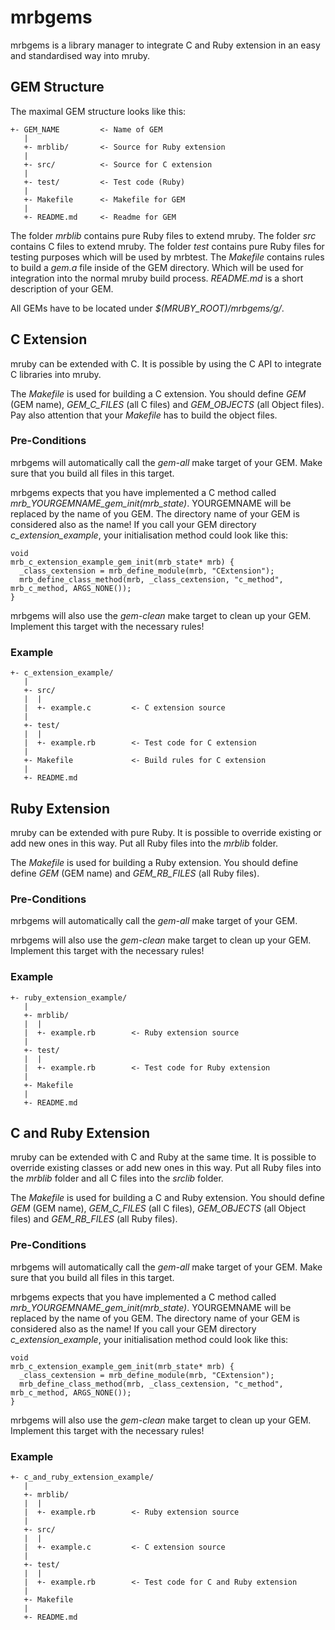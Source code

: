 # mrbgems

mrbgems is a library manager to integrate C and Ruby extension in an easy and
standardised way into mruby.

## GEM Structure

The maximal GEM structure looks like this:

```
+- GEM_NAME         <- Name of GEM
   |
   +- mrblib/       <- Source for Ruby extension
   |
   +- src/          <- Source for C extension
   |
   +- test/         <- Test code (Ruby)
   |
   +- Makefile      <- Makefile for GEM
   |
   +- README.md     <- Readme for GEM
```

The folder *mrblib* contains pure Ruby files to extend mruby. The folder *src*
contains C files to extend mruby. The folder *test* contains pure Ruby files
for testing purposes which will be used by mrbtest. The *Makefile* contains
rules to build a *gem.a* file inside of the GEM directory. Which will be used
for integration into the normal mruby build process. *README.md* is a short 
description of your GEM.

All GEMs have to be located under *$(MRUBY_ROOT)/mrbgems/g/*.

## C Extension

mruby can be extended with C. It is possible by using the C API to
integrate C libraries into mruby.

The *Makefile* is used for building a C extension. You should
define *GEM* (GEM name), *GEM_C_FILES* (all C files) and
*GEM_OBJECTS* (all Object files). Pay also attention that your
*Makefile* has to build the object files.

### Pre-Conditions

mrbgems will automatically call the *gem-all* make target of your GEM. Make
sure that you build all files in this target.

mrbgems expects that you have implemented a C method called
*mrb_YOURGEMNAME_gem_init(mrb_state)*. YOURGEMNAME will be replaced
by the name of you GEM. The directory name of your GEM is considered also
as the name! If you call your GEM directory *c_extension_example*, your
initialisation method could look like this:

```
void
mrb_c_extension_example_gem_init(mrb_state* mrb) {
  _class_cextension = mrb_define_module(mrb, "CExtension");
  mrb_define_class_method(mrb, _class_cextension, "c_method", mrb_c_method, ARGS_NONE());
}
```

mrbgems will also use the *gem-clean* make target to clean up your GEM. Implement
this target with the necessary rules!

### Example

```
+- c_extension_example/
   |
   +- src/
   |  |
   |  +- example.c         <- C extension source
   |
   +- test/
   |  |
   |  +- example.rb        <- Test code for C extension
   |
   +- Makefile             <- Build rules for C extension
   |
   +- README.md
```

## Ruby Extension

mruby can be extended with pure Ruby. It is possible to override existing
or add new ones in this way. Put all Ruby files into the *mrblib* folder.

The *Makefile* is used for building a Ruby extension. You should  define
define *GEM* (GEM name) and *GEM_RB_FILES* (all Ruby files).

### Pre-Conditions

mrbgems will automatically call the *gem-all* make target of your GEM.

mrbgems will also use the *gem-clean* make target to clean up your GEM. Implement
this target with the necessary rules!

### Example

```
+- ruby_extension_example/
   |
   +- mrblib/
   |  |
   |  +- example.rb        <- Ruby extension source
   |
   +- test/
   |  |
   |  +- example.rb        <- Test code for Ruby extension
   |
   +- Makefile
   |
   +- README.md
```

## C and Ruby Extension

mruby can be extended with C and Ruby at the same time. It is possible to
override existing classes or add new ones in this way. Put all Ruby files
into the *mrblib* folder and all C files into the *srclib* folder.

The *Makefile* is used for building a C and Ruby extension. You should
define *GEM* (GEM name), *GEM_C_FILES* (all C files), *GEM_OBJECTS*
(all Object files) and *GEM_RB_FILES* (all Ruby files).

### Pre-Conditions

mrbgems will automatically call the *gem-all* make target of your GEM. Make
sure that you build all files in this target.

mrbgems expects that you have implemented a C method called
*mrb_YOURGEMNAME_gem_init(mrb_state)*. YOURGEMNAME will be replaced
by the name of you GEM. The directory name of your GEM is considered also
as the name! If you call your GEM directory *c_extension_example*, your
initialisation method could look like this:

```
void
mrb_c_extension_example_gem_init(mrb_state* mrb) {
  _class_cextension = mrb_define_module(mrb, "CExtension");
  mrb_define_class_method(mrb, _class_cextension, "c_method", mrb_c_method, ARGS_NONE());
}
```

mrbgems will also use the *gem-clean* make target to clean up your GEM. Implement
this target with the necessary rules!

### Example

```
+- c_and_ruby_extension_example/
   |
   +- mrblib/
   |  |
   |  +- example.rb        <- Ruby extension source
   |
   +- src/
   |  |
   |  +- example.c         <- C extension source
   |
   +- test/
   |  |
   |  +- example.rb        <- Test code for C and Ruby extension
   |
   +- Makefile
   |
   +- README.md
